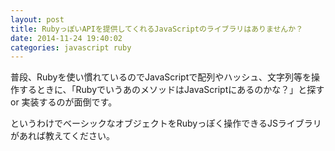 ```yaml
---
layout: post
title: RubyっぽいAPIを提供してくれるJavaScriptのライブラリはありませんか？
date: 2014-11-24 19:40:02
categories: javascript ruby
---
```

<!-- {% raw %} -->
<p>普段、Rubyを使い慣れているのでJavaScriptで配列やハッシュ、文字列等を操作するときに、「RubyでいうあのメソッドはJavaScriptにあるのかな？」と探す or 実装するのが面倒です。</p>

<p>というわけでベーシックなオブジェクトをRubyっぽく操作できるJSライブラリがあれば教えてください。</p>
<!-- {% endraw %} -->
